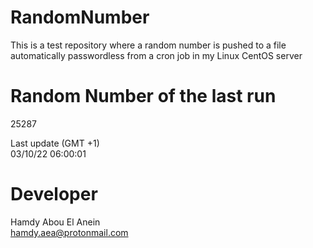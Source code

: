 # RandomNumber    
This is a test repository where a random number is pushed to a file automatically passwordless from a cron job in my Linux CentOS server    
# Random Number of the last run   
25287
      
Last update (GMT +1)    
03/10/22 06:00:01
# Developer    
Hamdy Abou El Anein   
hamdy.aea@protonmail.com
